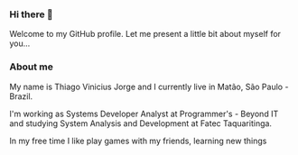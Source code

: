 ### Hi there 👋

Welcome to my GitHub profile. Let me present a little bit about myself for you...

### About me

My name is Thiago Vinicius Jorge and I currently live in Matão, São Paulo - Brazil.

I'm working as Systems Developer Analyst at Programmer's - Beyond IT and studying System Analysis and Development at Fatec Taquaritinga.

In my free time I like play games with my friends, learning new things
<!--
**devThiagoJorge/devThiagoJorge** is a ✨ _special_ ✨ repository because its `README.md` (this file) appears on your GitHub profile.

Here are some ideas to get you started:

- 🔭 I’m currently working on ...
- 🌱 I’m currently learning ...
- 👯 I’m looking to collaborate on ...
- 🤔 I’m looking for help with ...
- 💬 Ask me about ...
- 📫 How to reach me: ...
- 😄 Pronouns: ...
- ⚡ Fun fact: ...
-->
